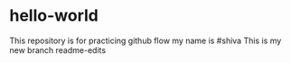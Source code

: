 # hello-world
This repository is for practicing github flow
my name is #shiva
This is my new branch readme-edits
